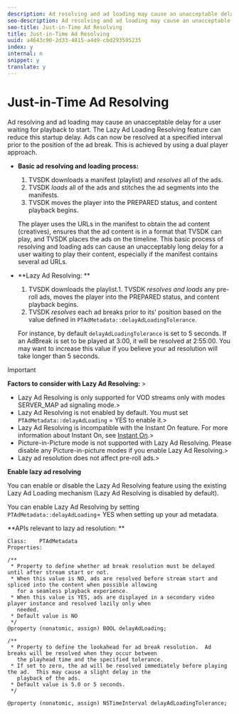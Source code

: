 ```yaml
---
description: Ad resolving and ad loading may cause an unacceptable delay for a user waiting for playback to start. The Lazy Ad Loading Resolving feature can reduce this startup delay. Ads can now be resolved at a specified interval prior to the position of the ad break. This is achieved by using a dual player approach.
seo-description: Ad resolving and ad loading may cause an unacceptable delay for a user waiting for playback to start. The Lazy Ad Loading Resolving feature can reduce this startup delay. Ads can now be resolved at a specified interval prior to the position of the ad break. This is achieved by using a dual player approach.
seo-title: Just-in-Time Ad Resolving
title: Just-in-Time Ad Resolving
uuid: a4643c90-2d33-4815-a4d9-cbd293595235
index: y
internal: n
snippet: y
translate: y
---
```


# Just-in-Time Ad Resolving

Ad resolving and ad loading may cause an unacceptable delay for a user waiting for playback to start. The Lazy Ad Loading Resolving feature can reduce this startup delay. Ads can now be resolved at a specified interval prior to the position of the ad break. This is achieved by using a dual player approach.


* **Basic ad resolving and loading process:** 
    1. TVSDK downloads a manifest (playlist) and *resolves* all of the ads.    
    1. TVSDK *loads* all of the ads and stitches the ad segments into the manifests.    
    1. TVSDK moves the player into the PREPARED status, and content playback begins.    
    
  The player uses the URLs in the manifest to obtain the ad content (creatives), ensures that the ad content is in a format that TVSDK can play, and TVSDK places the ads on the timeline. This basic process of resolving and loading ads can cause an unacceptably long delay for a user waiting to play their content, especially if the manifest contains several ad URLs. 

* **Lazy Ad Resolving: ** 
    1. TVSDK downloads the playlist.1. TVSDK *resolves and loads* any pre-roll ads, moves the player into the PREPARED status, and content playback begins.    
    1. TVSDK *resolves* each ad breaks prior to its' position based on the value defined in `PTAdMetadata::delayAdLoadingTolerance`.    
    
    
  For instance, by default `delayAdLoadingTolerance` is set to 5 seconds. If an AdBreak is set to be played at 3:00, it will be resolved at 2:55:00. You may want to increase this value if you believe your ad resolution will take longer than 5 seconds.




>[!IMPORTANT]
>
>**Factors to consider with Lazy Ad Resolving:** >
>* Lazy Ad Resolving is only supported for VOD streams only with modes SERVER_MAP ad signaling mode.>
>* Lazy Ad Resolving is not enabled by default. You must set `PTAdMetadata::delayAdLoading` = YES to enable it.>
>* Lazy Ad Resolving is incompatible with the Instant On feature. For more information about Instant On, see [Instant On](c_psdk_ios_3.0_instant-on-ios.md#instant_on-concept).>
>* Picture-in-Picture mode is not supported with Lazy Ad Resolving. Please disable any Picture-in-picture modes if you enable Lazy Ad Resolving.>
>* Lazy ad resolution does not affect pre-roll ads.>
>
>


**Enable lazy ad resolving** 

You can enable or disable the Lazy Ad Resolving feature using the existing Lazy Ad Loading mechanism (Lazy Ad Resolving is disabled by default). 

You can enable Lazy Ad Resolving by setting `PTAdMetadata::delayAdLoading`= YES when setting up your ad metadata. 

**APIs relevant to lazy ad resolution: ** 

```
Class:    PTAdMetadata 
Properties: 
  
/** 
 * Property to define whether ad break resolution must be delayed until after stream start or not. 
 * When this value is NO, ads are resolved before stream start and spliced into the content when possible allowing  
   for a seamless playback experience. 
 * When this value is YES, ads are displayed in a secondary video player instance and resolved lazily only when  
   needed. 
 * Default value is NO 
 */ 
@property (nonatomic, assign) BOOL delayAdLoading; 
  
/** 
 * Property to define the lookahead for ad break resolution.  Ad breaks will be resolved when they occur between  
   the playhead time and the specified tolerance. 
 * If set to zero, the ad will be resolved immediately before playing the ad.  This may cause a slight delay in the  
   playback of the ads. 
 * Default value is 5.0 or 5 seconds. 
 */ 
  
@property (nonatomic, assign) NSTimeInterval delayAdLoadingTolerance;
```
